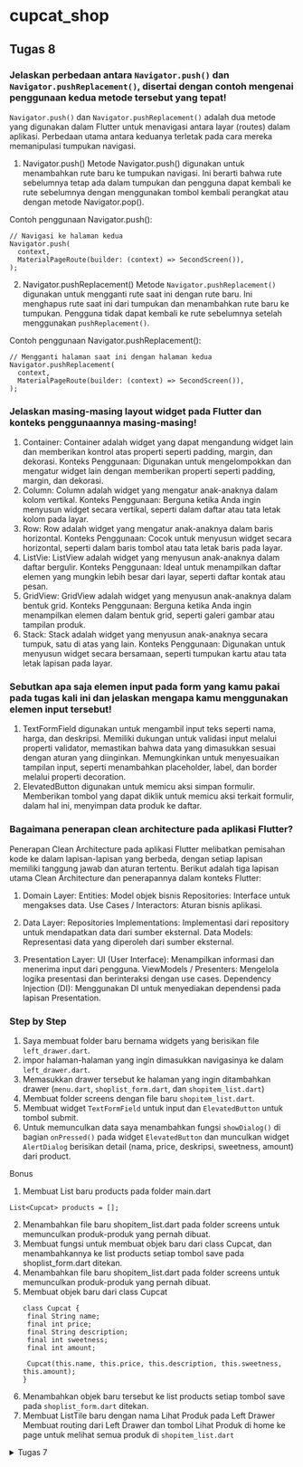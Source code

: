 # cupcat_shop

##  Tugas 8
### Jelaskan perbedaan antara `Navigator.push()` dan `Navigator.pushReplacement()`, disertai dengan contoh mengenai penggunaan kedua metode tersebut yang tepat!

`Navigator.push()` dan `Navigator.pushReplacement()` adalah dua metode yang digunakan dalam Flutter untuk menavigasi antara layar (routes) dalam aplikasi. Perbedaan utama antara keduanya terletak pada cara mereka memanipulasi tumpukan navigasi.

1. Navigator.push()
Metode Navigator.push() digunakan untuk menambahkan rute baru ke tumpukan navigasi. Ini berarti bahwa rute sebelumnya tetap ada dalam tumpukan dan pengguna dapat kembali ke rute sebelumnya dengan menggunakan tombol kembali perangkat atau dengan metode Navigator.pop().

Contoh penggunaan Navigator.push():
```
// Navigasi ke halaman kedua
Navigator.push(
  context,
  MaterialPageRoute(builder: (context) => SecondScreen()),
);
```
2. Navigator.pushReplacement()
Metode `Navigator.pushReplacement()` digunakan untuk mengganti rute saat ini dengan rute baru. Ini menghapus rute saat ini dari tumpukan dan menambahkan rute baru ke tumpukan. Pengguna tidak dapat kembali ke rute sebelumnya setelah menggunakan `pushReplacement()`.

Contoh penggunaan Navigator.pushReplacement():
```
// Mengganti halaman saat ini dengan halaman kedua
Navigator.pushReplacement(
  context,
  MaterialPageRoute(builder: (context) => SecondScreen()),
);
```

### Jelaskan masing-masing layout widget pada Flutter dan konteks penggunaannya masing-masing!
1. Container: Container adalah widget yang dapat mengandung widget lain dan memberikan kontrol atas properti seperti padding, margin, dan dekorasi.
Konteks Penggunaan: Digunakan untuk mengelompokkan dan mengatur widget lain dengan memberikan properti seperti padding, margin, dan dekorasi.
2. Column: Column adalah widget yang mengatur anak-anaknya dalam kolom vertikal.
Konteks Penggunaan: Berguna ketika Anda ingin menyusun widget secara vertikal, seperti dalam daftar atau tata letak kolom pada layar.
3. Row: Row adalah widget yang mengatur anak-anaknya dalam baris horizontal.
Konteks Penggunaan: Cocok untuk menyusun widget secara horizontal, seperti dalam baris tombol atau tata letak baris pada layar.
4. ListVie: ListView adalah widget yang menyusun anak-anaknya dalam daftar bergulir.
Konteks Penggunaan: Ideal untuk menampilkan daftar elemen yang mungkin lebih besar dari layar, seperti daftar kontak atau pesan.
5. GridView: GridView adalah widget yang menyusun anak-anaknya dalam bentuk grid.
Konteks Penggunaan: Berguna ketika Anda ingin menampilkan elemen dalam bentuk grid, seperti galeri gambar atau tampilan produk.
6. Stack: Stack adalah widget yang menyusun anak-anaknya secara tumpuk, satu di atas yang lain.
Konteks Penggunaan: Digunakan untuk menyusun widget secara bersamaan, seperti tumpukan kartu atau tata letak lapisan pada layar.

### Sebutkan apa saja elemen input pada form yang kamu pakai pada tugas kali ini dan jelaskan mengapa kamu menggunakan elemen input tersebut!
1. TextFormField digunakan untuk mengambil input teks seperti nama, harga, dan deskripsi.
Memiliki dukungan untuk validasi input melalui properti validator, memastikan bahwa data yang dimasukkan sesuai dengan aturan yang diinginkan.
Memungkinkan untuk menyesuaikan tampilan input, seperti menambahkan placeholder, label, dan border melalui properti decoration.
2. ElevatedButton digunakan untuk memicu aksi simpan formulir.
Memberikan tombol yang dapat diklik untuk memicu aksi terkait formulir, dalam hal ini, menyimpan data produk ke daftar.

### Bagaimana penerapan clean architecture pada aplikasi Flutter?
Penerapan Clean Architecture pada aplikasi Flutter melibatkan pemisahan kode ke dalam lapisan-lapisan yang berbeda, dengan setiap lapisan memiliki tanggung jawab dan aturan tertentu. Berikut adalah tiga lapisan utama Clean Architecture dan penerapannya dalam konteks Flutter:

1. Domain Layer:
Entities: Model objek bisnis
Repositories: Interface untuk mengakses data.
Use Cases / Interactors: Aturan bisnis aplikasi.

3. Data Layer:
Repositories Implementations: Implementasi dari repository untuk mendapatkan data dari sumber eksternal.
Data Models: Representasi data yang diperoleh dari sumber eksternal.

5. Presentation Layer:
UI (User Interface): Menampilkan informasi dan menerima input dari pengguna. ViewModels / Presenters: Mengelola logika presentasi dan berinteraksi dengan use cases. Dependency Injection (DI): Menggunakan DI untuk menyediakan dependensi pada lapisan Presentation.

### Step by Step
1. Saya membuat folder baru bernama widgets yang berisikan file `left_drawer.dart`.
2. impor halaman-halaman yang ingin dimasukkan navigasinya ke dalam `left_drawer.dart`.
3. Memasukkan drawer tersebut ke halaman yang ingin ditambahkan drawer (`menu.dart`, `shoplist_form.dart`, dan `shopitem_list.dart`)
4. Membuat folder screens dengan file baru `shopitem_list.dart`.
5. Membuat widget `TextFormField` untuk input dan `ElevatedButton` untuk tombol submit.
6. Untuk memunculkan data saya menambahkan fungsi `showDialog()` di bagian `onPressed()` pada widget `ElevatedButton` dan munculkan widget `AlertDialog` berisikan detail (nama, price, deskripsi, sweetness, amount) dari product.

Bonus
1. Membuat List baru products pada folder main.dart
```
List<Cupcat> products = [];
```
2. Menambahkan file baru shopitem_list.dart pada folder screens untuk memunculkan produk-produk yang pernah dibuat.
3. Membuat fungsi untuk membuat objek baru dari class Cupcat, dan menambahkannya ke list products setiap tombol save pada shoplist_form.dart ditekan.
4. Menambahkan file baru shopitem_list.dart pada folder screens untuk memunculkan produk-produk yang pernah dibuat.
5. Membuat objek baru dari class Cupcat
   ```
   class Cupcat {
    final String name;
    final int price;
    final String description;
    final int sweetness;
    final int amount;
 
    Cupcat(this.name, this.price, this.description, this.sweetness, this.amount);
   }

   ```
7. Menambahkan objek baru tersebut ke list products setiap tombol save pada `shoplist_form.dart` ditekan.
8. Membuat ListTile baru dengan nama Lihat Produk pada Left Drawer
Membuat routing dari Left Drawer dan tombol Lihat Produk di home ke page untuk melihat semua produk di `shopitem_list.dart`

<details>
<summary> Tugas 7 </summary>

### Apa perbedaan utama antara stateless dan stateful widget dalam konteks pengembangan aplikasi Flutter?
Stateless Widget:
1. Tidak memiliki keadaan internal yang berubah setelah widget dibangun. Ini berarti setelah Stateless Widget dibangun, tampilan UI-nya tidak dapat diubah.
2. Biasanya digunakan untuk bagian tampilan yang tidak perlu berubah sepanjang waktu, seperti teks statis, ikon, atau komponen UI yang tidak tergantung pada keadaan.
3. Stateless Widget lebih efisien dalam hal kinerja karena tidak perlu melacak perubahan keadaan internal.

Stateful Widget:
1. Memiliki keadaan internal yang dapat berubah. Ini berarti dapat mengubah tampilan UI berdasarkan perubahan dalam keadaan internal.
2. Biasanya digunakan ketika memiliki komponen UI yang bergantung pada data dinamis, seperti formulir input, daftar data yang dapat diperbarui, atau komponen yang memerlukan interaksi pengguna.
3. Stateful Widget mengimplementasikan dua kelas terpisah: kelas StatefulWidget untuk mengelola keadaan dan kelas State yang digunakan untuk memelihara keadaan.

### Sebutkan seluruh widget yang kamu gunakan untuk menyelesaikan tugas ini dan jelaskan fungsinya masing-masing.
Pada tugas ini, saya menggunakan Stateless Widget. Saya memiliki `class HomePage extends StatelessWidget`. Pada class ini, terdapat list item untuk button, seperti
```
 final List<ShopItem> items = [
    ShopItem("Lihat Item", Icons.checklist, Colors.lightBlue),
    ShopItem("Tambah Item", Icons.add_shopping_cart, Colors.amber),
    ShopItem("Logout", Icons.logout, Colors.red),
];
```
Lalu, dibawahnya terdapat `Widget build(BuildContext context)` dimana saya menaruh title, grid layout widget, serta style font.

Selain pada class HomePage, saya memiliki `class ShopCard extends StatelessWidget`. Pada class tersebut terdapat juga `Widget build(BuildContext context)` yang akan meng-return Material seperti color: item.color, lalu respons memunculkan snackbar ketika button diklik, dan juga terdapat container untuk menyimpan icon serta text pada button.

### Jelaskan bagaimana cara kamu mengimplementasikan checklist di atas secara step-by-step (bukan hanya sekadar mengikuti tutorial)
1. Membuat class ShopItem dengan atribut berikut,
   ```
   class ShopItem {
      final String name;
      final IconData icon;
      final Color color;
      ShopItem(this.name, this.icon, this.color);
    }
   ```
2. Membuat 3 button Item, yang dideklarasikan pada list dengan tipe object ShopItem pada class `MyHomePage extends StatelessWidget`,
```
final List<ShopItem> items = [
    ShopItem("Lihat Item", Icons.checklist, Colors.lightBlue),
    ShopItem("Tambah Item", Icons.add_shopping_cart, Colors.amber),
    ShopItem("Logout", Icons.logout, Colors.red),
];
```
Sesuai dengan atribut yang dimiliki oleh class ShopItem, saya memberi warna yang berbeda-beda pada setiap item.
3. Menambahkan `class ShopCard extends StatelessWidget` dan mendefinisikan variable `item` dengan tipe ShopItem.
4. Override `Widget build(BuildContext context)` yang di dalamnya meng-return `color: item.color`.
5. Lalu akan mengreturn sebuah function onTap untuk memunculkan respons snackbar setelah button diklik.
   ```
   ...
   onTap: () {
          // Memunculkan SnackBar ketika diklik
          ScaffoldMessenger.of(context)
            ..hideCurrentSnackBar()
            ..showSnackBar(SnackBar(
                content: Text("Kamu telah menekan tombol ${item.name}!")));
        },
   ```
</details>
